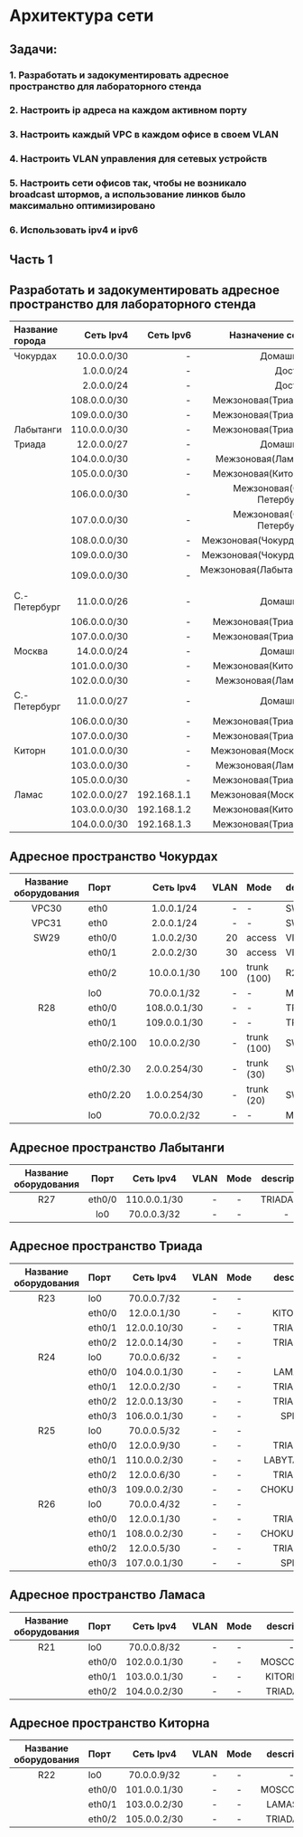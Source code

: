 
# Архитектура сети 

## Задачи:
### 1. Разработать и задокументировать адресное пространство для лабораторного стенда
### 2. Настроить ip адреса на каждом активном порту
### 3. Настроить каждый VPC в каждом офисе в своем VLAN
### 4. Настроить VLAN управления для сетевых устройств
### 5. Настроить сети офисов так, чтобы не возникало broadcast штормов, а использование линков было максимально оптимизировано
### 6. Использовать ipv4 и ipv6

## Часть 1
## Разработать и задокументировать адресное пространство для лабораторного стенда

| Название города  | Сеть Ipv4        | Сеть Ipv6   | Назначение сети          |
| :----------------|-----------------:| -----------:|-------------------------:|
| Чокурдах         |10.0.0.0/30       | - | Домашняя                 | 
|                  |1.0.0.0/24        | - | Доступ                   |
|                  |2.0.0.0/24        | - | Доступ                   | 
|                  |108.0.0.0/30      | - | Межзоновая(Триада)       | 
|                  |109.0.0.0/30      | - | Межзоновая(Триада)       | 
| Лабытанги        |110.0.0.0/30      | - | Межзоновая(Триада)       | 
| Триада           |12.0.0.0/27       | - | Домашняя                 | 
|                  |104.0.0.0/30      | - | Межзоновая(Ламас)        | 
|                  |105.0.0.0/30      | - | Межзоновая(Киторн)       |
|                  |106.0.0.0/30      | - | Межзоновая(С.-Петербург) | 
|                  |107.0.0.0/30      | - | Межзоновая(С.-Петербург) | 
|                  |108.0.0.0/30      | - | Межзоновая(Чокурдах)     | 
|                  |109.0.0.0/30      | - | Межзоновая(Чокурдах)     | 
|                  |109.0.0.0/30      | - | Межзоновая(Лабытанги )   | 
| С.-Петербург     |11.0.0.0/26       | - | Домашняя                 | 
|                  |106.0.0.0/30      | - | Межзоновая(Триада)       | 
|                  |107.0.0.0/30      | - | Межзоновая(Триада)       | 
| Москва           |14.0.0.0/24       | - | Домашняя                 | 
|                  |101.0.0.0/30      | - | Межзоновая(Киторн)       | 
|                  |102.0.0.0/30      | - | Межзоновая(Ламас)        | 
| С.-Петербург     |11.0.0.0/27       | - | Домашняя                 | 
|                  |106.0.0.0/30      | - | Межзоновая(Триада)       | 
|                  |107.0.0.0/30      | - | Межзоновая(Триада)       | 
| Киторн           |101.0.0.0/30      | - | Межзоновая(Москва)       | 
|                  |103.0.0.0/30      | - | Межзоновая(Ламас)        | 
|                  |105.0.0.0/30      | - | Межзоновая(Триада)       | 
| Ламас            |102.0.0.0/27      | 192.168.1.1 | Межзоновая(Москва)       | 
|                  |103.0.0.0/30      | 192.168.1.2 | Межзоновая(Киторн)       | 
|                  |104.0.0.0/30      | 192.168.1.3 | Межзоновая(Триада)       | 

## Адресное пространство Чокурдах

| Название оборудования  |Порт              | Сеть Ipv4        | VLAN | Mode              | description  |
| :---------------------:|:-----------------|:----------------:|-----:|:------------------|:-------------|
| VPC30                  |eth0              |1.0.0.1/24        | -    | -                 |SW29          |
| VPC31                  |eth0              |2.0.0.1/24        | -    | -                 |SW29          |
| SW29                   |eth0/0            |1.0.0.2/30        | 20   | access            |VPC30         |
|                        |eth0/1            |2.0.0.2/30        | 30   | access            |VPC31         |
|                        |eth0/2            |10.0.0.1/30       | 100  | trunk (100)       |R28           |
|                        |lo0               |70.0.0.1/32       |   -  | -                 |MGMT          |
| R28                    |eth0/0            |108.0.0.1/30      |   -  | -                 |TRIADA(24)    |
|                        |eth0/1            |109.0.0.1/30      |   -  | -                 |TRIADA(25)    |
|                        |eth0/2.100        |10.0.0.2/30       |   -  | trunk (100)       |SW29          |
|                        |eth0/2.30         |2.0.0.254/30      |   -  | trunk (30)        |SW29          |
|                        |eth0/2.20         |1.0.0.254/30      |   -  | trunk (20)        |SW29          |
|                        |lo0               |70.0.0.2/32       |   -  | -                 |MGMT          |

## Адресное пространство Лабытанги

| Название оборудования  |Порт              | Сеть Ipv4        | VLAN | Mode              | description  |
| :---------------------:|:----------------:|:----------------:|-----:|:-----------------:|:------------:|
| R27                    |eth0/0            |110.0.0.1/30      | -    | -                 |TRIADA(25)    |
|                        |lo0               |70.0.0.3/32       | -    | -                 |-             |

## Адресное пространство Триада

| Название оборудования  |Порт              | Сеть Ipv4        | VLAN | Mode              | description  |
| :---------------------:|:-----------------|:----------------:|-----:|:-----------------:|:------------:|
|  R23                   |lo0               |70.0.0.7/32       | -    | -                 |-             |
|                        |eth0/0            |12.0.0.1/30       | -    | -                 |KITORN(22)    |
|                        |eth0/1            |12.0.0.10/30      | -    | -                 |TRIADA(25)    |
|                        |eth0/2            |12.0.0.14/30      | -    | -                 |TRIADA(24)    |
|  R24                   |lo0               |70.0.0.6/32       | -    | -                 |-             |
|                        |eth0/0            |104.0.0.1/30      | -    | -                 |LAMAS(21)     |
|                        |eth0/1            |12.0.0.2/30       | -    | -                 |TRIADA(26)    |
|                        |eth0/2            |12.0.0.13/30      | -    | -                 |TRIADA(23)    |
|                        |eth0/3            |106.0.0.1/30      | -    | -                 |SPB(18)       |
|  R25                   |lo0               |70.0.0.5/32       | -    | -                 |-             |
|                        |eth0/0            |12.0.0.9/30       | -    | -                 |TRIADA(23)    |
|                        |eth0/1            |110.0.0.2/30      | -    | -                 |LABYTANGI(27) |
|                        |eth0/2            |12.0.0.6/30       | -    | -                 |TRIADA(26)    |
|                        |eth0/3            |109.0.0.2/30      | -    | -                 |CHOKURDAX(28) |
|  R26                   |lo0               |70.0.0.4/32       | -    | -                 |-             |
|                        |eth0/0            |12.0.0.1/30       | -    | -                 |TRIADA(24)    |
|                        |eth0/1            |108.0.0.2/30      | -    | -                 |CHOKURDAX(28) |
|                        |eth0/2            |12.0.0.5/30       | -    | -                 |TRIADA(25)    |
|                        |eth0/3            |107.0.0.1/30      | -    | -                 |SPB(18)       |


## Адресное пространство Ламаса

| Название оборудования  |Порт              | Сеть Ipv4        | VLAN | Mode              | description  |
| :---------------------:|:-----------------|:----------------:|-----:|:-----------------:|:------------:|
|  R21                   |lo0               |70.0.0.8/32       | -    | -                 |-             |
|                        |eth0/0            |102.0.0.1/30      | -    | -                 |MOSCOW(15)    |
|                        |eth0/1            |103.0.0.1/30      | -    | -                 |KITORN(22)    |
|                        |eth0/2            |104.0.0.2/30      | -    | -                 |TRIADA(24)    |

## Адресное пространство Киторна

| Название оборудования  |Порт              | Сеть Ipv4        | VLAN | Mode              | description  |
| :---------------------:|:-----------------|:----------------:|-----:|:-----------------:|:------------:|
|  R22                   |lo0               |70.0.0.9/32       | -    | -                 |-             |
|                        |eth0/0            |101.0.0.1/30      | -    | -                 |MOSCOW(14)    |
|                        |eth0/1            |103.0.0.2/30      | -    | -                 |LAMAS(21)     |
|                        |eth0/2            |105.0.0.2/30      | -    | -                 |TRIADA(23)    |







